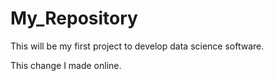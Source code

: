 # My_Repository
This will be my first project to develop data science software.

This change I made online.
